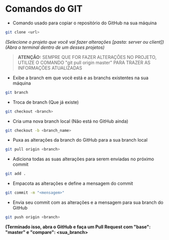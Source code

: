 # Comandos do GIT

- Comando usado para copiar o repositório do GitHub na sua máquina
```bash
git clone <url>
```

_(Selecione o projeto que você vai fazer alterações [pasta: server ou client])
<br>
(Abra o terminal dentro de um desses projetos)_

> **ATENÇÃO:** SEMPRE QUE FOR FAZER ALTERAÇÔES NO PROJETO, UTILIZE O COMANDO "git pull origin master" PARA TRAZER AS INFORMAÇÕES ATUALIZADAS

- Exibe a branch em que você está e as branchs existentes na sua máquina
```bash
git branch
```

- Troca de branch (Que já existe)
```bash
git checkout <branch>
```

- Cria uma nova branch local (Não está no GitHub ainda)
```bash
git checkout -b <branch_name>
```

- Puxa as alterações da branch do GitHub para a sua branch local
```bash
git pull origin <branch>
```

- Adiciona todas as suas alterações para serem enviadas no próximo commit
```bash
git add .
```

- Empacota as alterações e define a mensagem do commit
```bash
git commit -m "<mensagem>"
```

- Envia seu commit com as alterações e a mensagem para sua branch do GitHub
```bash
git push origin <branch>
```

**(Terminado isso, abra o GitHub e faça um Pull Request com "base": "master" e "compare": <sua_branch>**